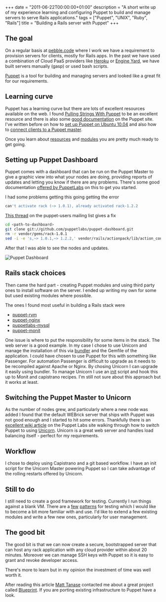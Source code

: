 +++
date = "2011-06-22T00:00:00+01:00"
description = "A short write up of my experience learning and configuring Puppet to build and manage servers to serve Rails applications."
tags = ["Puppet", "UNIX", "Ruby", "Rails"]
title = "Building a Rails server with Puppet"
+++

## The goal

On a regular basis at [pebble.code][21] where I work we have a requirement to
provision servers for clients, mostly for Rails apps. In the past we have used a
combination of Cloud PaaS providers like [Heroku][22] or [Engine Yard][23], we
have built servers manually (gasp) or used bash scripts.

[Puppet][20] is a tool for building and managing servers and looked like a great
fit for our requirements.

## Learning curve

Puppet has a learning curve but there are lots of excellent resources available
on the web. I found [Pulling Strings With Puppet][1] to be an excellent resource
and there is also some [good documentation][2] on the Puppet site. I've written
before on how to [set up Puppet on Ubuntu 10.04][3] and also how to [connect
clients to a Puppet master][4].

Once you learn about [resources][13] and [modules][14] you are pretty much ready
to get going.

## Setting up Puppet Dashboard

Puppet comes with a dashboard that can be run on the Puppet Master to give a
graphic view into what your nodes are doing, providing reports of updates and
letting you know if there are any problems. There's some good documentation
[offered by PuppetLabs][18] on this to get you started.

I had some problems getting this going getting the error

```sh
can't activate rack (~> 1.0.1), already activated rack-1.2.2
```

[This thread][15] on the puppet-users mailing list gives a fix

```sh
cd <path-to-dashboard>
git clone git://github.com/puppetlabs/puppet-dashboard.git
rm -r vendor/gems/rack-1.0.1
sed -i -e 's,~> 1.0.1,~> 1.2.2,' vendor/rails/actionpack/lib/action_controller.rb
```

After that I was able to see the nodes and updates.

![Puppet Dashboard][19]

## Rails stack choices

Then came the hard part - creating Puppet modules and using third party ones to
install software on the server. I ended up writing my own for some but used
existing modules where possible.

The ones I found most useful in building a Rails stack were

- [puppet-rvm][7]
- [puppet-nginx][8]
- [puppetlabs-mysql][9]
- [puppet-monit][10]

One issue is where to put the responsibility for some items in the stack. The
web server is a good example. In my case I chose to use Unicorn and manage the
installation of this via [bundler][11] and the Gemfile of the application. I
could have chosen to use Puppet for this with something like Passenger. For
automation Passenger is difficult to upgrade as it needs to be recompiled
against Apache or Nginx. By chosing Unicorn I can upgrade it easily using
bundler. To manage Unicorn I use an [init][12] script and hook this up to Monit
and capistrano recipes. I'm still not sure about this approach but it works at
least.

## Switching the Puppet Master to Unicorn

As the number of nodes grew, and particularly where a new node was added I found
that the default WEBrick server that ships with Puppet was not good enough and I
started to hit some errors. Thankfully there is an [excellent wiki article][5]
on the Puppet Labs site walking through how to switch Puppet to using
[Unicorn][6]. Unicorn is a great web server and handles load balancing itself -
perfect for my requirements.

## Workflow

I chose to deploy using Capistrano and a git based workflow. I have an init
script for the Unicorn Master powering Puppet so I can take advantage of the
rolling restarts offered by Unicorn.

## Still to do

I still need to create a good framework for testing. Currently I run things
against a blank VM. There are a [few][17] [patterns][16] for testing which I
would like to become a bit more familiar with and use. I'd like to extend a few
existing modules and write a few new ones, particularly for user management.

## The good bit

The good bit is that we can now create a secure, bootstrapped server that can
host any rack application with any cloud provider within about 20 minutes.
Moreover we can manage SSH keys with Puppet so it is easy to grant and revoke
developer access.

There's more to learn but in my opinion the investment of time was well worth
it.

After reading this article [Matt Tanase][25] contacted me about a great project
called [Blueprint][24]. If you are porting existing infrastructure to Puppet
have a look.

[1]:
  http://www.amazon.com/Pulling-Strings-Puppet-Automated-Administration/dp/1590599780
[2]: http://docs.puppetlabs.com/
[3]: /setting-up-puppet-on-ubuntu-10-04/
[4]: /connecting-clients-to-a-puppet-master/
[5]: http://projects.puppetlabs.com/projects/1/wiki/Using_Unicorn
[6]: http://unicorn.bogomips.org/
[7]: https://github.com/blt04/puppet-rvm
[8]: https://github.com/jfryman/puppet-nginx
[9]: https://github.com/puppetlabs/puppetlabs-mysql
[10]: https://github.com/deck/puppet-monit
[11]: http://gembundler.com/
[12]: https://gist.github.com/750379
[13]: http://docs.puppetlabs.com/learning/ral.html
[14]: http://docs.puppetlabs.com/learning/modules1.html
[15]:
  http://groups.google.com/group/puppet-users/browse_thread/thread/1cd0d79a33ff9c0e
[16]: http://docs.puppetlabs.com/guides/tests_smoke.html
[17]: http://projects.puppetlabs.com/projects/1/wiki/Branch_Testing
[18]: http://docs.puppetlabs.com/guides/installing_dashboard.html
[19]: /images/articles/puppet_dashboard.jpg
[20]: http://puppetlabs.com/
[21]: http://pebblecode.com/
[22]: http://www.heroku.com/
[23]: http://www.engineyard.com/
[24]: https://github.com/devstructure/blueprint
[25]: http://howradical.com/
